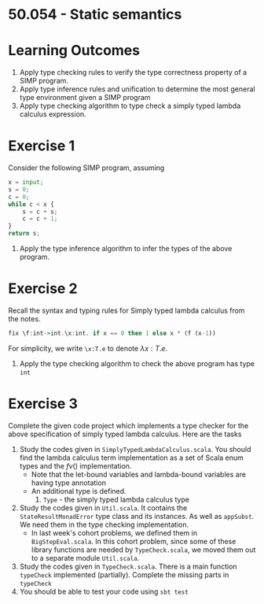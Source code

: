 # 50.054 - Static semantics 

# Learning Outcomes 

1. Apply type checking rules to verify the type correctness property of a SIMP program.
1. Apply type inference rules and unification to determine the most general type environment given a SIMP program
1. Apply type checking algorithm to type check a simply typed lambda calculus expression.


# Exercise 1 

Consider the following SIMP program, assuming

```python
x = input; 
s = 0;     
c = 0;     
while c < x {   
    s = c + s;  
    c = c + 1;  
}
return s;
```

1. Apply the type inference algorithm to infer the types of the above program.

# Exercise 2

Recall the syntax and typing rules for Simply typed lambda calculus from the notes. 

```haskell
fix \f:int->int.\x:int. if x == 0 then 1 else x * (f (x-1))
```

For simplicity, we write `\x:T.e` to denote $\lambda x:T.e$.

1. Apply the type checking algorithm to check the above program has type `int`


# Exercise 3

Complete the given code project which implements a type checker for the above specification of simply typed lambda calculus.
Here are the tasks

1. Study the codes given in `SimplyTypedLambdaCalculus.scala`. You should find the lambda calculus term implementation as a set of Scala enum types and the $fv()$ implementation.
    * Note that the let-bound variables and lambda-bound variables are having type annotation
    * An additional type is defined.
      1. `Type` - the simply typed lambda calculus type
1. Study the codes given in `Util.scala`. It contains the `StateResultMonadError` type class and its instances. As well as `appSubst`. We need them in the type checking implementation.
    * In last week's cohort problems, we defined them in `BigStepEval.scala`. In this cohort problem, since some of these library functions are needed by `TypeCheck.scala`, we moved them out to a separate module `Util.scala`.
1. Study the codes given in `TypeCheck.scala`. There is a main function `typeCheck` implemented (partially). Complete the missing parts in `typeCheck`
1. You should be able to test your code using `sbt test`

